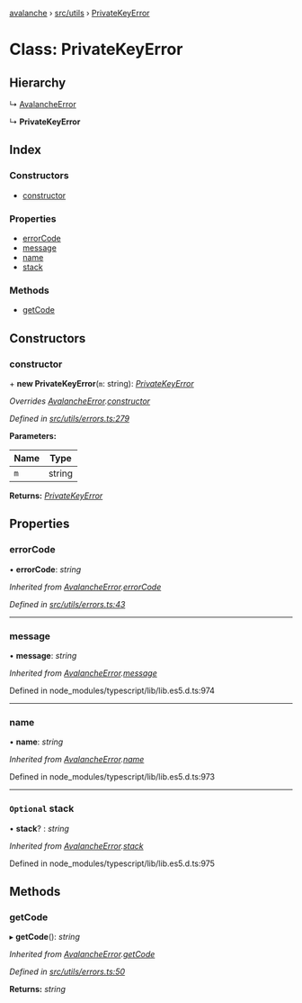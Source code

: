 [avalanche](../README.md) › [src/utils](../modules/src_utils.md) › [PrivateKeyError](src_utils.privatekeyerror.md)

# Class: PrivateKeyError

## Hierarchy

  ↳ [AvalancheError](src_utils.avalancheerror.md)

  ↳ **PrivateKeyError**

## Index

### Constructors

* [constructor](src_utils.privatekeyerror.md#constructor)

### Properties

* [errorCode](src_utils.privatekeyerror.md#errorcode)
* [message](src_utils.privatekeyerror.md#message)
* [name](src_utils.privatekeyerror.md#name)
* [stack](src_utils.privatekeyerror.md#optional-stack)

### Methods

* [getCode](src_utils.privatekeyerror.md#getcode)

## Constructors

###  constructor

\+ **new PrivateKeyError**(`m`: string): *[PrivateKeyError](src_utils.privatekeyerror.md)*

*Overrides [AvalancheError](src_utils.avalancheerror.md).[constructor](src_utils.avalancheerror.md#constructor)*

*Defined in [src/utils/errors.ts:279](https://github.com/ava-labs/avalanchejs/blob/40de7e6/src/utils/errors.ts#L279)*

**Parameters:**

Name | Type |
------ | ------ |
`m` | string |

**Returns:** *[PrivateKeyError](src_utils.privatekeyerror.md)*

## Properties

###  errorCode

• **errorCode**: *string*

*Inherited from [AvalancheError](src_utils.avalancheerror.md).[errorCode](src_utils.avalancheerror.md#errorcode)*

*Defined in [src/utils/errors.ts:43](https://github.com/ava-labs/avalanchejs/blob/40de7e6/src/utils/errors.ts#L43)*

___

###  message

• **message**: *string*

*Inherited from [AvalancheError](src_utils.avalancheerror.md).[message](src_utils.avalancheerror.md#message)*

Defined in node_modules/typescript/lib/lib.es5.d.ts:974

___

###  name

• **name**: *string*

*Inherited from [AvalancheError](src_utils.avalancheerror.md).[name](src_utils.avalancheerror.md#name)*

Defined in node_modules/typescript/lib/lib.es5.d.ts:973

___

### `Optional` stack

• **stack**? : *string*

*Inherited from [AvalancheError](src_utils.avalancheerror.md).[stack](src_utils.avalancheerror.md#optional-stack)*

Defined in node_modules/typescript/lib/lib.es5.d.ts:975

## Methods

###  getCode

▸ **getCode**(): *string*

*Inherited from [AvalancheError](src_utils.avalancheerror.md).[getCode](src_utils.avalancheerror.md#getcode)*

*Defined in [src/utils/errors.ts:50](https://github.com/ava-labs/avalanchejs/blob/40de7e6/src/utils/errors.ts#L50)*

**Returns:** *string*
